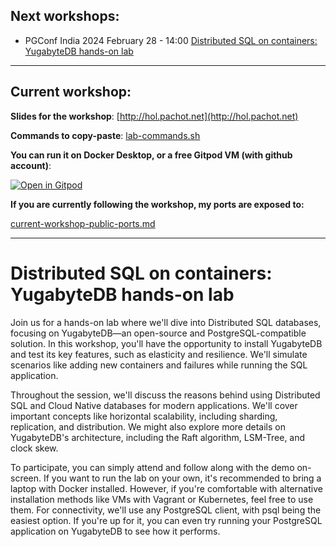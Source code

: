 ## Next workshops:
- PGConf India 2024 February 28 - 14:00 [Distributed SQL on containers: YugabyteDB hands-on lab](https://pgconf.in/conferences/pgconfin2024/program/proposals/685)

---

## Current workshop:

**Slides for the workshop**: [http://hol.pachot.net](http://hol.pachot.net)

**Commands to copy-paste**: [lab-commands.sh](lab-commands.sh)



**You can run it on Docker Desktop, or a free Gitpod VM (with github account)**:

[![Open in Gitpod](https://gitpod.io/button/open-in-gitpod.svg)](https://gitpod.io/#https://github.com/FranckPachot/yb-hol/)

**If you are currently following the workshop, my ports are exposed to:**

[current-workshop-public-ports.md](current-workshop-public-ports.md)

---

# Distributed SQL on containers: YugabyteDB hands-on lab

Join us for a hands-on lab where we'll dive into Distributed SQL databases, focusing on YugabyteDB—an open-source and PostgreSQL-compatible solution. In this workshop, you'll have the opportunity to install YugabyteDB and test its key features, such as elasticity and resilience. We'll simulate scenarios like adding new containers and failures while running the SQL application.

Throughout the session, we'll discuss the reasons behind using Distributed SQL and Cloud Native databases for modern applications. We'll cover important concepts like horizontal scalability, including sharding, replication, and distribution. We might also explore more details on YugabyteDB's architecture, including the Raft algorithm, LSM-Tree, and clock skew.

To participate, you can simply attend and follow along with the demo on-screen. If you want to run the lab on your own, it's recommended to bring a laptop with Docker installed. However, if you're comfortable with alternative installation methods like VMs with Vagrant or Kubernetes, feel free to use them. For connectivity, we'll use any PostgreSQL client, with psql being the easiest option. If you're up for it, you can even try running your PostgreSQL application on YugabyteDB to see how it performs.

